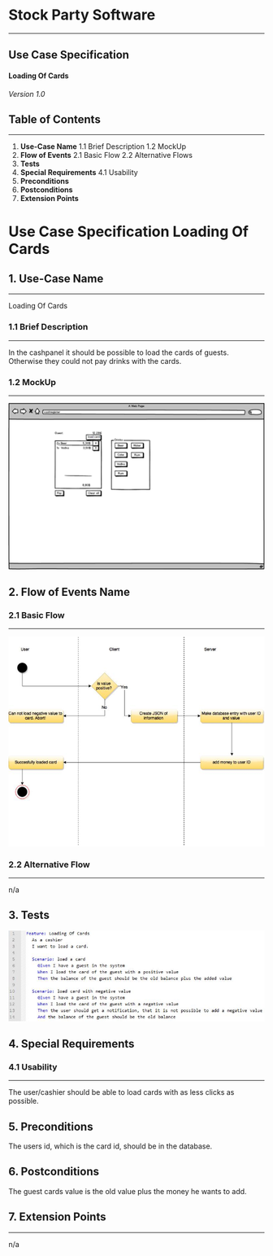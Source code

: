 # Stock Party Software #
---
## Use Case Specification ##
#### Loading Of Cards ####

*Version 1.0*


## Table of Contents ##
---
1. **Use-Case Name**
1.1 Brief Description
1.2 MockUp
2. **Flow of Events**
2.1 Basic Flow
2.2 Alternative Flows
3. **Tests**
4. **Special Requirements**
4.1 Usability
5. **Preconditions**
6. **Postconditions**
7. **Extension Points**


# Use Case Specification Loading Of Cards #

## 1.  Use-Case Name ##
---
Loading Of Cards

### 1.1  Brief Description ###
---
In the cashpanel it should be possible to load the cards of guests. Otherwise they could not pay drinks with the cards.
### 1.2  MockUp ###
---
![MockUp](https://github.com/unverschaemt/stockparty-projektmanagement/blob/master/useCases/loadingOfCards.png)

## 2. Flow of Events Name ##
### 2.1 Basic Flow ###
---
![Loading Of Cards](https://github.com/unverschaemt/stockparty-projektmanagement/blob/master/useCases/loadingOfCards.jpg)

### 2.2 Alternative Flow ###
---
n/a

## 3. Tests ##
![Loading Of Cards](https://github.com/unverschaemt/stockparty-projektmanagement/blob/master/useCases/loadingOfCardsNarrative.JPG)

## 4. Special Requirements ##
### 4.1 Usability ###
---
The user/cashier should be able to load cards with as less clicks as possible.

## 5. Preconditions ##
The users id, which is the card id, should be in the database.

## 6. Postconditions ##
The guest cards value is the old value plus the money he wants to add.

## 7. Extension Points ##
---
n/a
